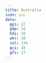 ```yaml
---
title: Australia
icon: 🇦🇺
data:
  gpi: 22
  gdp: 14
  hdi: 10
  whr: 10
  col: 134
  gci: 18
  gfs: 17
---
```

